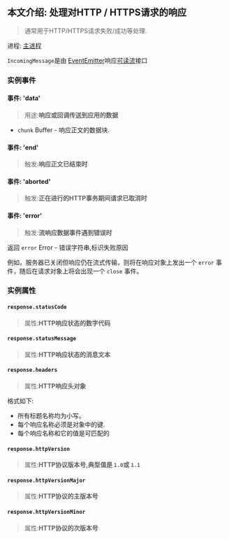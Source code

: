 ## 本文介绍: 处理对HTTP / HTTPS请求的响应

> 通常用于HTTP/HTTPS请求失败/成功等处理. 

进程: [主进程](../glossary.md#主进程)    

`IncomingMessage`是由 [EventEmitter](https://nodejs.org/api/events.html#events_class_eventemitter)响应[可读流](https://nodejs.org/api/stream.html#stream_readable_streams)接口  

### 实例事件

#### 事件: 'data'
> 用途:**响应或回调传送到应用的数据**

* `chunk` Buffer - 响应正文的数据块.

#### 事件: 'end'
> 触发:**响应正文已结束时**

#### 事件: 'aborted'
> 触发:**正在进行的HTTP事务期间请求已取消时**

#### 事件: 'error'
> 触发:**流响应数据事件遇到错误时**

返回 `error` Error - 错误字符串,标识失败原因

例如，服务器已关闭但响应仍在流式传输，则将在响应对象上发出一个 `error` 事件，随后在请求对象上将会出现一个 `close` 事件。

### 实例属性
#### `response.statusCode`
> 属性:**HTTP响应状态的数字代码**

#### `response.statusMessage`
> 属性:**HTTP响应状态的消息文本**

#### `response.headers`
> 属性:**HTTP响应头对象**

格式如下:
* 所有标题名称均为小写。
* 每个响应名称必须是对象中的键.
* 每个响应名称和它的值是可匹配的

#### `response.httpVersion`
> 属性:**HTTP协议版本号,典型值是 `1.0`或 `1.1`**

#### `response.httpVersionMajor`
> 属性:**HTTP协议的主版本号**

#### `response.httpVersionMinor`
> 属性:**HTTP协议的次版本号**